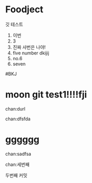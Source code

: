 # Foodject 

깃 테스트


1. 이번
2. 3
3. 진짜 사번은 나야!
4. five number dkijij
5. no.6
6. seven

#BKJ

# moon git test1!!!!fji

chan:durl

chan:dfsfda
# gggggg
chan:sadfsa

chan:세번째

두번째 커밋







